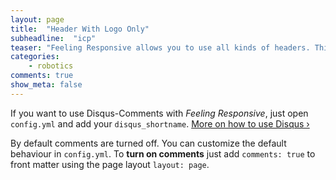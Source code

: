 ```yaml
---
layout: page
title:  "Header With Logo Only"
subheadline:  "icp"
teaser: "Feeling Responsive allows you to use all kinds of headers. This is the default mode. It shows a header just with your logo on the standard background."
categories:
    - robotics
comments: true
show_meta: false
---
```

If you want to use Disqus-Comments with *Feeling Responsive*, just open `config.yml` and add your `disqus_shortname`. [More on how to use Disqus ›](https://disqus.com/websites/)

By default comments are turned off. You can customize the default behaviour in `config.yml`. To **turn on comments** just add `comments: true` to front matter using the page layout `layout: page`.

